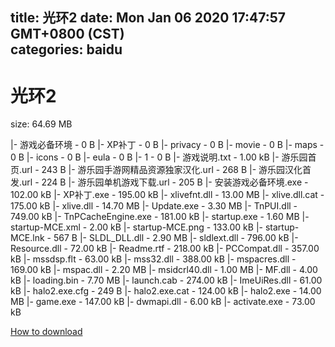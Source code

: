 
title: 光环2
date: Mon Jan 06 2020 17:47:57 GMT+0800 (CST)    
categories: baidu
---

# 光环2
size: 64.69 MB
 
 
|- 游戏必备环境 - 0 B
|- XP补丁 - 0 B
|- privacy - 0 B
|- movie - 0 B
|- maps - 0 B
|- icons - 0 B
|- eula - 0 B
|- 1 - 0 B
|- 游戏说明.txt - 1.00 kB
|- 游乐园首页.url - 243 B
|- 游乐园手游网精品资源独家汉化.url - 268 B
|- 游乐园汉化首发.url - 224 B
|- 游乐园单机游戏下载.url - 205 B
|- 安装游戏必备环境.exe - 102.00 kB
|- XP补丁.exe - 195.00 kB
|- xlivefnt.dll - 13.00 MB
|- xlive.dll.cat - 175.00 kB
|- xlive.dll - 14.70 MB
|- Update.exe - 3.30 MB
|- TnPUI.dll - 749.00 kB
|- TnPCacheEngine.exe - 181.00 kB
|- startup.exe - 1.60 MB
|- startup-MCE.xml - 2.00 kB
|- startup-MCE.png - 133.00 kB
|- startup-MCE.lnk - 567 B
|- SLDL_DLL.dll - 2.90 MB
|- sldlext.dll - 796.00 kB
|- Resource.dll - 72.00 kB
|- Readme.rtf - 218.00 kB
|- PCCompat.dll - 357.00 kB
|- mssdsp.flt - 63.00 kB
|- mss32.dll - 388.00 kB
|- mspacres.dll - 169.00 kB
|- mspac.dll - 2.20 MB
|- msidcrl40.dll - 1.00 MB
|- MF.dll - 4.00 kB
|- loading.bin - 7.70 MB
|- launch.cab - 274.00 kB
|- ImeUiRes.dll - 61.00 kB
|- halo2.exe.cfg - 249 B
|- halo2.exe.cat - 124.00 kB
|- halo2.exe - 14.00 MB
|- game.exe - 147.00 kB
|- dwmapi.dll - 6.00 kB
|- activate.exe - 73.00 kB

[How to download](https://bpcam.bemobtrk.com/go/2ceec3aa-1ca2-46d6-b9ff-aaa5c184517c?jno=4544)